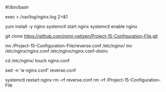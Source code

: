 #!/bin/bash

exec > /var/log/nginx.log 2>&1

yum install -y nginx
systemctl start nginx
systemctl enable nginx

git clone https://github.com/mimi-netizen/Project-15-Configuration-File.git

mv /Project-15-Configuration-File/reverse.conf /etc/nginx/
mv /etc/nginx/nginx.conf /etc/nginx/nginx.conf-distro

cd /etc/nginx/
touch nginx.conf

sed -n 'w nginx.conf' reverse.conf

systemctl restart nginx
rm -rf reverse.conf
rm -rf /Project-15-Configuration-File
